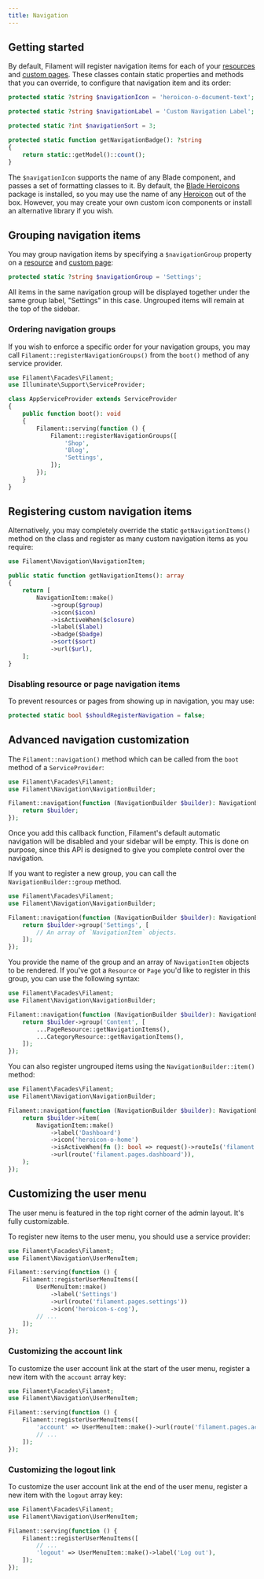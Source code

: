 ```yaml
---
title: Navigation
---
```


## Getting started

By default, Filament will register navigation items for each of your [resources](resources) and [custom pages](pages). These classes contain static properties and methods that you can override, to configure that navigation item and its order:

```php
protected static ?string $navigationIcon = 'heroicon-o-document-text';

protected static ?string $navigationLabel = 'Custom Navigation Label';

protected static ?int $navigationSort = 3;

protected static function getNavigationBadge(): ?string
{
    return static::getModel()::count();
}
```

The `$navigationIcon` supports the name of any Blade component, and passes a set of formatting classes to it. By default, the [Blade Heroicons](https://github.com/blade-ui-kit/blade-heroicons) package is installed, so you may use the name of any [Heroicon](https://heroicons.com) out of the box. However, you may create your own custom icon components or install an alternative library if you wish.

## Grouping navigation items

You may group navigation items by specifying a `$navigationGroup` property on a [resource](resources) and [custom page](pages):

```php
protected static ?string $navigationGroup = 'Settings';
```

All items in the same navigation group will be displayed together under the same group label, "Settings" in this case. Ungrouped items will remain at the top of the sidebar.

### Ordering navigation groups

If you wish to enforce a specific order for your navigation groups, you may call `Filament::registerNavigationGroups()` from the `boot()` method of any service provider.

```php
use Filament\Facades\Filament;
use Illuminate\Support\ServiceProvider;

class AppServiceProvider extends ServiceProvider
{
    public function boot(): void
    {
        Filament::serving(function () {
            Filament::registerNavigationGroups([
                'Shop',
                'Blog',
                'Settings',
            ]);
        });
    }
}
```

## Registering custom navigation items

Alternatively, you may completely override the static `getNavigationItems()` method on the class and register as many custom navigation items as you require:

```php
use Filament\Navigation\NavigationItem;

public static function getNavigationItems(): array
{
    return [
        NavigationItem::make()
            ->group($group)
            ->icon($icon)
            ->isActiveWhen($closure)
            ->label($label)
            ->badge($badge)
            ->sort($sort)
            ->url($url),
    ];
}
```

### Disabling resource or page navigation items

To prevent resources or pages from showing up in navigation, you may use:

```php
protected static bool $shouldRegisterNavigation = false;
```

## Advanced navigation customization

The `Filament::navigation()` method which can be called from the `boot` method of a `ServiceProvider`:

```php
use Filament\Facades\Filament;
use Filament\Navigation\NavigationBuilder;

Filament::navigation(function (NavigationBuilder $builder): NavigationBuilder {
    return $builder;
});
```

Once you add this callback function, Filament's default automatic navigation will be disabled and your sidebar will be empty. This is done on purpose, since this API is designed to give you complete control over the navigation.

If you want to register a new group, you can call the `NavigationBuilder::group` method.

```php
use Filament\Facades\Filament;
use Filament\Navigation\NavigationBuilder;

Filament::navigation(function (NavigationBuilder $builder): NavigationBuilder {
    return $builder->group('Settings', [
        // An array of `NavigationItem` objects.
    ]);
});
```

You provide the name of the group and an array of `NavigationItem` objects to be rendered. If you've got a `Resource` or `Page` you'd like to register in this group, you can use the following syntax:

```php
use Filament\Facades\Filament;
use Filament\Navigation\NavigationBuilder;

Filament::navigation(function (NavigationBuilder $builder): NavigationBuilder {
    return $builder->group('Content', [
        ...PageResource::getNavigationItems(),
        ...CategoryResource::getNavigationItems(),
    ]);
});
```

You can also register ungrouped items using the `NavigationBuilder::item()` method:

```php
use Filament\Facades\Filament;
use Filament\Navigation\NavigationBuilder;

Filament::navigation(function (NavigationBuilder $builder): NavigationBuilder {
    return $builder->item(
        NavigationItem::make()
            ->label('Dashboard')
            ->icon('heroicon-o-home')
            ->isActiveWhen(fn (): bool => request()->routeIs('filament.pages.dashboard'))
            ->url(route('filament.pages.dashboard')),
    );
});
```

## Customizing the user menu

The user menu is featured in the top right corner of the admin layout. It's fully customizable.

To register new items to the user menu, you should use a service provider:

```php
use Filament\Facades\Filament;
use Filament\Navigation\UserMenuItem;

Filament::serving(function () {
    Filament::registerUserMenuItems([
        UserMenuItem::make()
            ->label('Settings')
            ->url(route('filament.pages.settings'))
            ->icon('heroicon-s-cog'),
        // ...
    ]);
});
```

### Customizing the account link

To customize the user account link at the start of the user menu, register a new item with the `account` array key:

```php
use Filament\Facades\Filament;
use Filament\Navigation\UserMenuItem;

Filament::serving(function () {
    Filament::registerUserMenuItems([
        'account' => UserMenuItem::make()->url(route('filament.pages.account')),
        // ...
    ]);
});
```

### Customizing the logout link

To customize the user account link at the end of the user menu, register a new item with the `logout` array key:

```php
use Filament\Facades\Filament;
use Filament\Navigation\UserMenuItem;

Filament::serving(function () {
    Filament::registerUserMenuItems([
        // ...
        'logout' => UserMenuItem::make()->label('Log out'),
    ]);
});
```
